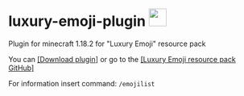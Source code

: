 # luxury-emoji-plugin <img src="https://github.com/teacondemns/static.pexty.xyz/blob/main/src/emoji/animated/minecraft.gif?raw=true" height="35"/>
Plugin for minecraft 1.18.2 for "Luxury Emoji" resource pack

You can
[[Download plugin]](https://github.com/aratakileo/luxury-emoji-plugin/raw/main/luxury-emoji-plugin-1.18.2.jar)
or go to the
[[Luxury Emoji resource pack GitHub]](https://github.com/aratakileo/luxury-emoji)

For information insert command: `/emojilist`
